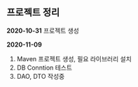 ## 프로젝트 정리
**2020-10-31**
프로젝트 생성

**2020-11-09**

1. Maven 프로젝트 생성, 필요 라이브러리 설치
2. DB Conntion 테스트
3. DAO, DTO 작성중
